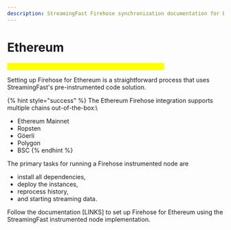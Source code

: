 ```yaml
---
description: StreamingFast Firehose synchronization documentation for Ethereum
---
```


# Ethereum

_<mark style="color:yellow;">**\[\[slm:] content has not been updated below this line.]**</mark>_

Setting up Firehose for Ethereum is a straightforward process that uses StreamingFast's pre-instrumented code solution.

{% hint style="success" %}
The Ethereum Firehose integration supports multiple chains out-of-the-box:\


* Ethereum Mainnet
* Ropsten
* Göerli
* Polygon
* BSC
{% endhint %}

The primary tasks for running a Firehose instrumented node are&#x20;

* install all dependencies,&#x20;
* deploy the instances,
* reprocess history,&#x20;
* and starting streaming data.

Follow the documentation \[LINKS] to set up Firehose for Ethereum using the StreamingFast instrumented node implementation.
